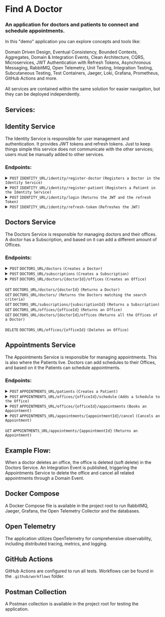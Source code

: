 # Find A Doctor

### An application for doctors and patients to connect and schedule appointments.

In this "demo" application you can explore concepts and tools like: 
<br/>
<br/>
Domain Driven Design, Eventual Consistency, Bounded Contexts, Aggregates, Domain & Integration Events, Clean Architecture, CQRS, Microservices, JWT Authentication with Refresh Tokens, Asynchronous Messaging, 
RabbitMQ, Open Telemetry, Unit Testing, Integration Testing, Subcutaneous Testing, Test Containers, Jaeger, Loki, Grafana, Prometheus, GitHub Actions and more.
<br/>
<br/>
All services are contained within the same solution for easier navigation, but they can be deployed independently.

## Services:

## Identity Service

The Identity Service is responsible for user management and authentication. It provides JWT tokens and refresh tokens. Just to keep things simple
this service does not communicate with the other services; users must be manually added to other services.

### Endpoints:

<details>
 <summary><code>POST</code> <code>IDENTITY_URL/identity/register-doctor</code> <code>(Registers a Doctor in the Identity Service)</code></summary>

```
{
    "userName" : "doctor", 
    "email" : "doctor@doctor.com",
    "password" : "MyPass1!"
}
```
</details>

<details>
 <summary><code>POST</code> <code>IDENTITY_URL/identity/register-patient</code> <code>(Registers a Patient in the Identity Service)</code></summary>

```
{
  "userName": "patient",
  "email": "patient@patient.com",
  "password": "MyPass1!"
}
```
</details>

<details>
 <summary><code>POST</code> <code>IDENTITY_URL/identity/login</code> <code>(Returns the JWT and the refresh Token)</code></summary>

```
{
  "userName": "patient",
  "password": "MyPass1!"
}
```
</details>

<details>
 <summary><code>POST</code> <code>IDENTITY_URL/identity/refresh-token</code> <code>(Refreshes the JWT)</code></summary>

```
{
  "token": "",
  "refreshToken": ""
}
```
</details>

## Doctors Service

The Doctors Service is responsible for managing doctors and their offices. A doctor has a Subscription, and based on it can add a different amount of Offices.

### Endpoints:

<details>
 <summary><code>POST</code> <code>DOCTORS_URL/doctors</code> <code>(Creates a Doctor)</code></summary>

```
{
  "firstName": "Doctor",
  "lastName": "Dre",
  "speciality": 2
}
```
</details>

<details>
 <summary><code>POST</code> <code>DOCTORS_URL/subscriptions</code> <code>(Creates a Subscription)</code></summary>

```
{
  "subscriptionType": 2
}
```
</details>

<details>
 <summary><code>POST</code> <code>DOCTORS_URL/doctors/{doctorId}/offices</code> <code>(Creates an Office)</code></summary>

```
{
  "state": "",
  "city": "",
  "street": "",
  "streetNumber": "",
  "zipCode": ""
}
```
</details>
<br/>
 <summary><code>GET</code> <code>DOCTORS_URL/doctors/{doctorId}</code> <code>(Returns a Doctor)</code></summary>
 <summary><code>GET</code> <code>DOCTORS_URL/doctors/</code> <code>(Returns the Doctors matching the search criteria)</code></summary>
 <summary><code>GET</code> <code>DOCTORS_URL/subscriptions/{subscriptionId}</code> <code>(Returns a Subscription)</code></summary>
 <summary><code>GET</code> <code>DOCTORS_URL/offices/{officeId}</code> <code>(Returns an Office)</code></summary>
 <summary><code>GET</code> <code>DOCTORS_URL/doctors/{doctorId}/offices</code> <code>(Returns all the Offices of a Doctor)</code></summary>
<br/>
 <summary><code>DELETE</code> <code>DOCTORS_URL/offices/{officeId}</code> <code>(Deletes an Office)</code></summary>

## Appointments Service

The Appointments Service is responsible for managing appointments. This is also where the Patients live. Doctors can add schedules to their Offices, and based on it the Patients can schedule appointments.

### Endpoints:

<details>
 <summary><code>POST</code> <code>APPOINTMENTS_URL/patients</code> <code>(Creates a Patient)</code></summary>

```
{
}
```
</details>

<details>
 <summary><code>POST</code> <code>APPOINTMENTS_URL/offices/{officeId}/schedule</code> <code>(Adds a Schedule to the Office)</code></summary>

```
{
  "workingCalendar": [
    {
      "date": "2024-12-06T00:00:00",
      "timeRange": {
        "start": "2024-12-06T10:00:00",
        "end": "2024-12-06T18:00:00"
      }
    }
  ]
}
```
</details>

<details>
 <summary><code>POST</code> <code>APPOINTMENTS_URL/offices/{officeId}/appointments</code> <code>(Books an Appointment)</code></summary>

```
{
  "dateTime": "2024-12-06T10:00:00"
}
```
</details>

<details>
 <summary><code>POST</code> <code>APPOINTMENTS_URL/appointments/{appointmentId}/cancel</code> <code>(Cancels an Appointment)</code></summary>

```
{
}
```
</details>
<br/>
 <summary><code>GET</code> <code>APPOINTMENTS_URL/appointments/{appointmentId}</code> <code>(Returns an Appointment)</code></summary>

## Example Flow:

When a doctor deletes an office, the office is deleted (soft delete) in the Doctors Service.
An Integration Event is published, triggering the Appointments Service to delete the office and cancel all related appointments through a Domain Event.

## Docker Compose
A Docker Compose file is available in the project root to run RabbitMQ, Jaeger, Grafana, the Open Telemetry Collector and the databases.

## Open Telemetry
The application utilizes OpenTelemetry for comprehensive observability, including distributed tracing, metrics, and logging. 

## GitHub Actions

GitHub Actions are configured to run all tests. Workflows can be found in the `.github/workflows` folder.

## Postman Collection
A Postman collection is available in the project root for testing the application.

